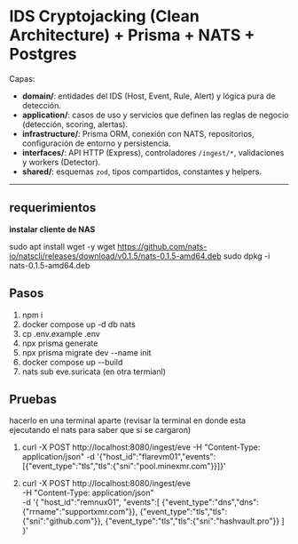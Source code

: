 # IDS Cryptojacking (Clean Architecture) + Prisma + NATS + Postgres

Capas:
- **domain/**: entidades del IDS (Host, Event, Rule, Alert) y lógica pura de detección.
- **application/**: casos de uso y servicios que definen las reglas de negocio (detección, scoring, alertas).
- **infrastructure/**: Prisma ORM, conexión con NATS, repositorios, configuración de entorno y persistencia.
- **interfaces/**: API HTTP (Express), controladores `/ingest/*`, validaciones y workers (Detector).
- **shared/**: esquemas `zod`, tipos compartidos, constantes y helpers.

---
## requerimientos
**instalar cliente de NAS**

sudo apt install wget -y
wget https://github.com/nats-io/natscli/releases/download/v0.1.5/nats-0.1.5-amd64.deb
sudo dpkg -i nats-0.1.5-amd64.deb



## Pasos

1) npm i
2) docker compose up -d db nats
3) cp .env.example .env
4) npx prisma generate
5) npx prisma migrate dev --name init
6) docker compose up --build
7)  nats sub eve.suricata (en otra termianl)

## Pruebas
hacerlo en una terminal aparte (revisar la terminal en donde esta ejecutando el nats para saber que si se cargaron)

1) curl -X POST http://localhost:8080/ingest/eve  -H "Content-Type: application/json"  -d '{"host_id":"flarevm01","events":[{"event_type":"tls","tls":{"sni":"pool.minexmr.com"}}]}'


2) curl -X POST http://localhost:8080/ingest/eve \
 -H "Content-Type: application/json" \
 -d '{
  "host_id":"remnux01",
  "events":[
    {"event_type":"dns","dns":{"rrname":"supportxmr.com"}},
    {"event_type":"tls","tls":{"sni":"github.com"}},
    {"event_type":"tls","tls":{"sni":"hashvault.pro"}}
  ]
 }'
